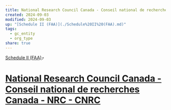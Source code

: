 ```yaml
---
title: National Research Council Canada - Conseil national de recherches Canada - NRC - CNRC
created: 2024-09-03
modified: 2024-09-03
up: "[Schedule II (FAA)](./Schedule%20II%20(FAA).md)"
tags:
  - gc_entity
  - org_type
share: true
---
```

[Schedule II (FAA)](./Schedule%20II%20(FAA).md)⤴️
# [National Research Council Canada - Conseil national de recherches Canada - NRC - CNRC](National%20Research%20Council%20Canada%20-%20Conseil%20national%20de%20recherches%20Canada%20-%20NRC%20-%20CNRC.md)
